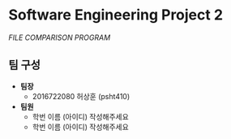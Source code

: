 # Software Engineering Project 2
_FILE COMPARISON PROGRAM_

## 팀 구성
+ __팀장__
  + 2016722080 허상훈 (psht410)
+ __팀원__
  + 학번 이름 (아이디) 작성해주세요
  + 학번 이름 (아이디) 작성해주세요
